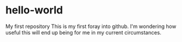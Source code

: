 # hello-world
My first repository
This is my first foray into github. I'm wondering how useful this will end up being for me in my current circumstances.
